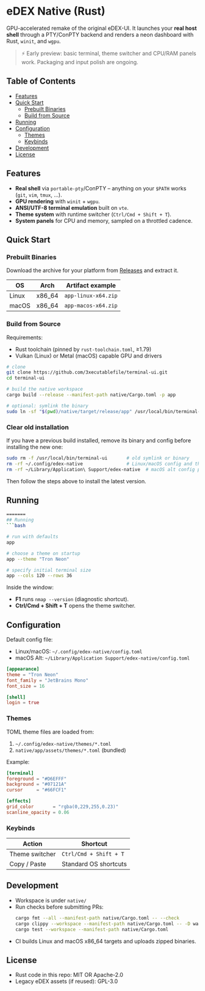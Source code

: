 # eDEX Native (Rust)

GPU-accelerated remake of the original eDEX-UI.  It launches your **real host shell** through a PTY/ConPTY backend and renders a neon dashboard with Rust, `winit`, and `wgpu`.

> ⚡ Early preview: basic terminal, theme switcher and CPU/RAM panels work.  Packaging and input polish are ongoing.

## Table of Contents
- [Features](#features)
- [Quick Start](#quick-start)
  - [Prebuilt Binaries](#prebuilt-binaries)
  - [Build from Source](#build-from-source)
- [Running](#running)
- [Configuration](#configuration)
  - [Themes](#themes)
  - [Keybinds](#keybinds)
- [Development](#development)
- [License](#license)

## Features
- **Real shell** via `portable-pty`/ConPTY – anything on your `$PATH` works (`git`, `vim`, `tmux`, ...).
- **GPU rendering** with `winit` + `wgpu`.
- **ANSI/UTF-8 terminal emulation** built on `vte`.
- **Theme system** with runtime switcher (`Ctrl/Cmd + Shift + T`).
- **System panels** for CPU and memory, sampled on a throttled cadence.

## Quick Start
### Prebuilt Binaries
Download the archive for your platform from [Releases](https://github.com/3xecutablefile/terminal-ui/releases) and extract it.

| OS    | Arch   | Artifact example      |
|-------|--------|----------------------|
| Linux | x86_64 | `app-linux-x64.zip`  |
| macOS | x86_64 | `app-macos-x64.zip` |

### Build from Source
Requirements:
- Rust toolchain (pinned by `rust-toolchain.toml`, ≥1.79)
- Vulkan (Linux) or Metal (macOS) capable GPU and drivers

```bash
# clone
git clone https://github.com/3xecutablefile/terminal-ui.git
cd terminal-ui

# build the native workspace
cargo build --release --manifest-path native/Cargo.toml -p app

# optional: symlink the binary
sudo ln -sf "$(pwd)/native/target/release/app" /usr/local/bin/terminal-ui
```


### Clear old installation
If you have a previous build installed, remove its binary and config before installing the new one:

```bash
sudo rm -f /usr/local/bin/terminal-ui       # old symlink or binary
rm -rf ~/.config/edex-native                # Linux/macOS config and themes
rm -rf ~/Library/Application\ Support/edex-native  # macOS alt config path
```

Then follow the steps above to install the latest version.

## Running
```bash
=======
## Running
```bash

# run with defaults
app

# choose a theme on startup
app --theme "Tron Neon"

# specify initial terminal size
app --cols 120 --rows 36
```
Inside the window:
- **F1** runs `nmap --version` (diagnostic shortcut).
- **Ctrl/Cmd + Shift + T** opens the theme switcher.

## Configuration
Default config file:
- Linux/macOS: `~/.config/edex-native/config.toml`
- macOS Alt: `~/Library/Application Support/edex-native/config.toml`

```toml
[appearance]
theme = "Tron Neon"
font_family = "JetBrains Mono"
font_size = 16

[shell]
login = true
```

### Themes
TOML theme files are loaded from:
1. `~/.config/edex-native/themes/*.toml`
2. `native/app/assets/themes/*.toml` (bundled)

Example:
```toml
[terminal]
foreground = "#D6EFFF"
background = "#07121A"
cursor     = "#66FCF1"

[effects]
grid_color       = "rgba(0,229,255,0.23)"
scanline_opacity = 0.06
```

### Keybinds
| Action               | Shortcut                |
|----------------------|-------------------------|
| Theme switcher       | `Ctrl/Cmd + Shift + T`  |
| Copy / Paste         | Standard OS shortcuts   |

## Development
- Workspace is under `native/`
- Run checks before submitting PRs:
  ```bash
  cargo fmt --all --manifest-path native/Cargo.toml -- --check
  cargo clippy --workspace --manifest-path native/Cargo.toml -- -D warnings
  cargo test --workspace --manifest-path native/Cargo.toml
  ```
- CI builds Linux and macOS x86_64 targets and uploads zipped binaries.

## License
- Rust code in this repo: MIT OR Apache-2.0
- Legacy eDEX assets (if reused): GPL-3.0
